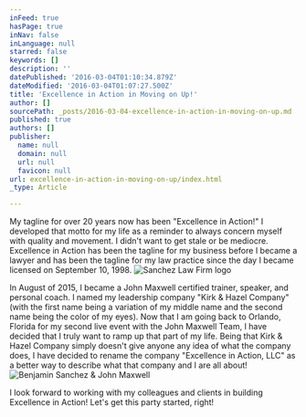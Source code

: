 ```yaml
---
inFeed: true
hasPage: true
inNav: false
inLanguage: null
starred: false
keywords: []
description: ''
datePublished: '2016-03-04T01:10:34.879Z'
dateModified: '2016-03-04T01:07:27.500Z'
title: 'Excellence in Action in Moving on Up!'
author: []
sourcePath: _posts/2016-03-04-excellence-in-action-in-moving-on-up.md
published: true
authors: []
publisher:
  name: null
  domain: null
  url: null
  favicon: null
url: excellence-in-action-in-moving-on-up/index.html
_type: Article

---
```

My tagline for over 20 years now has been "Excellence in Action!" I developed that motto for my life as a reminder to always concern myself with quality and movement. I didn't want to get stale or be mediocre. Excellence in Action has been the tagline for my business before I became a lawyer and has been the tagline for my law practice since the day I became licensed on September 10, 1998\.
![Sanchez Law Firm logo](https://s3-us-west-2.amazonaws.com/the-grid-img/p/69553b4071966cf33a2306d477ee19c065f2ca02.jpg)

In August of 2015, I became a John Maxwell certified trainer, speaker, and personal coach. I named my leadership company "Kirk & Hazel Company" (with the first name being a variation of my middle name and the second name being the color of my eyes). Now that I am going back to Orlando, Florida for my second live event with the John Maxwell Team, I have decided that I truly want to ramp up that part of my life. Being that Kirk & Hazel Company simply doesn't give anyone any idea of what the company does, I have decided to rename the company "Excellence in Action, LLC" as a better way to describe what that company and I are all about!
![Benjamin Sanchez & John Maxwell](https://the-grid-user-content.s3-us-west-2.amazonaws.com/7b54a86e-1b6a-412c-bd39-0cc14ec3049b.jpg)

I look forward to working with my colleagues and clients in building Excellence in Action! Let's get this party started, right!